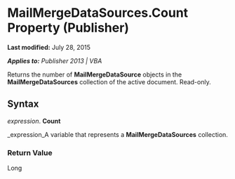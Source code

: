 
# MailMergeDataSources.Count Property (Publisher)

 **Last modified:** July 28, 2015

 _**Applies to:** Publisher 2013 | VBA_

Returns the number of  **MailMergeDataSource** objects in the **MailMergeDataSources** collection of the active document. Read-only.


## Syntax

 _expression_. **Count**

 _expression_A variable that represents a  **MailMergeDataSources** collection.


### Return Value

Long

